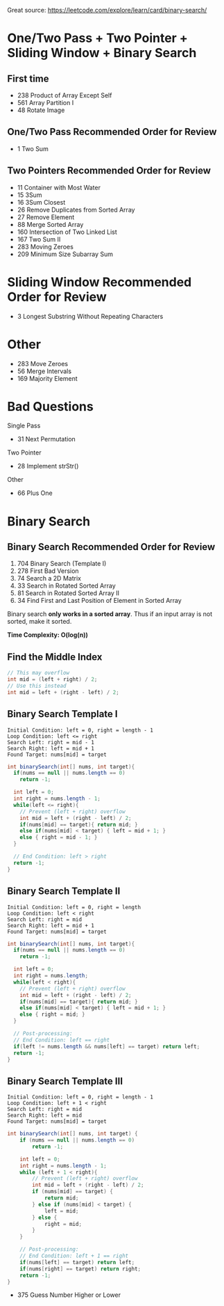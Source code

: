 Great source: https://leetcode.com/explore/learn/card/binary-search/
# One/Two Pass + Two Pointer + Sliding Window + Binary Search
## First time
* 238 Product of Array Except Self
* 561 Array Partition I 
* 48 Rotate Image

## One/Two Pass Recommended Order for Review
* 1 Two Sum

## Two Pointers Recommended Order for Review
* 11 Container with Most Water
* 15 3Sum
* 16 3Sum Closest
* 26 Remove Duplicates from Sorted Array
* 27 Remove Element
* 88 Merge Sorted Array
* 160 Intersection of Two Linked List
* 167 Two Sum II
* 283 Moving Zeroes
* 209 Minimum Size Subarray Sum

# Sliding Window Recommended Order for Review
* 3 Longest Substring Without Repeating Characters   

# Other
* 283 Move Zeroes
* 56 Merge Intervals
* 169 Majority Element

# Bad Questions
Single Pass
* 31 Next Permutation

Two Pointer
* 28 Implement strStr()

Other
* 66 Plus One

# Binary Search
## Binary Search Recommended Order for Review
1. 704 Binary Search (Template I)
2. 278 First Bad Version
3. 74	Search a 2D Matrix
4. 33	Search in Rotated Sorted Array
5. 81	Search in Rotated Sorted Array II
6. 34 Find First and Last Position of Element in Sorted Array

Binary search **only works in a sorted array**. Thus if an input array is not sorted, make it sorted.

**Time Complexity: O(log(n))**

## Find the Middle Index
```java
// This may overflow
int mid = (left + right) / 2;
// Use this instead
int mid = left + (right - left) / 2;
```

## Binary Search Template I
```
Initial Condition: left = 0, right = length - 1
Loop Condition: left <= right
Search Left: right = mid - 1
Search Right: left = mid + 1
Found Target: nums[mid] = target
```
```java
int binarySearch(int[] nums, int target){
  if(nums == null || nums.length == 0)
    return -1;

  int left = 0;
  int right = nums.length - 1;
  while(left <= right){
    // Prevent (left + right) overflow
    int mid = left + (right - left) / 2;
    if(nums[mid] == target){ return mid; }
    else if(nums[mid] < target) { left = mid + 1; }
    else { right = mid - 1; }
  }

  // End Condition: left > right
  return -1;
}
```
## Binary Search Template II
```
Initial Condition: left = 0, right = length
Loop Condition: left < right
Search Left: right = mid
Search Right: left = mid + 1
Found Target: nums[mid] = target
```
```java
int binarySearch(int[] nums, int target){
  if(nums == null || nums.length == 0)
    return -1;

  int left = 0;
  int right = nums.length;
  while(left < right){
    // Prevent (left + right) overflow
    int mid = left + (right - left) / 2;
    if(nums[mid] == target){ return mid; }
    else if(nums[mid] < target) { left = mid + 1; }
    else { right = mid; }
  }

  // Post-processing:
  // End Condition: left == right
  if(left != nums.length && nums[left] == target) return left;
  return -1;
}
```
## Binary Search Template III
```
Initial Condition: left = 0, right = length - 1
Loop Condition: left + 1 < right
Search Left: right = mid
Search Right: left = mid
Found Target: nums[mid] = target
```
```java
int binarySearch(int[] nums, int target) {
    if (nums == null || nums.length == 0)
        return -1;

    int left = 0;
    int right = nums.length - 1;
    while (left + 1 < right){
        // Prevent (left + right) overflow
        int mid = left + (right - left) / 2;
        if (nums[mid] == target) {
            return mid;
        } else if (nums[mid] < target) {
            left = mid;
        } else {
            right = mid;
        }
    }

    // Post-processing:
    // End Condition: left + 1 == right
    if(nums[left] == target) return left;
    if(nums[right] == target) return right;
    return -1;
}
```
* 375 Guess Number Higher or Lower
